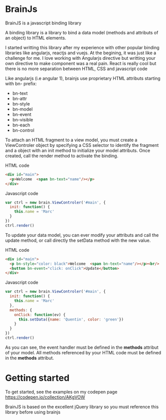 # BrainJs
BrainJS is a javascript binding library

A binding library is a library to bind a data model (methods and attributs of an object) to HTML elements. 

I started writting this library after my experience with other popular binding libraries like angularjs, reactjs and vuejs. At the begining, it was just like a challenge for me.
I love working with Angularjs directive but writting your own directive to make component was a real pain.
React is really cool but there is no more separation between HTML, CSS and javascript code

Like angularjs (i.e angular 1), brainjs use proprietary HTML attributs starting with bn- prefix:
- bn-text
- bn-attr
- bn-style
- bn-model
- bn-event
- bn-visible
- bn-each
- bn-control

To attach an HTML fragment to a view model, you must create a ViewControler object by specifying a CSS selector to identify the fragment and a object with an init method to initialize your model attributs. Once created, call the render method to activate the binding.

HTML code
````html
<div id="main">
  <p>Welcome  <span bn-text="name"/></p>
</div>
````

Javascript code
````javascript
var ctrl = new brain.ViewControler('#main', {
  init: function() {
    this.name = 'Marc'
  }
})
ctrl.render()
````

To update your data model, you can ever modify your attributs and call the update method, or call directly the setData method with the new value.

HTML code
````html
<div id="main">
  <p bn-style="color: black">Welcome  <span bn-text="name"/></p><br/>
  <button bn-event="click: onClick">Update</button>
</div>
````

Javascript code
````javascript
var ctrl = new brain.ViewControler('#main', {
  init: function() {
    this.name = 'Marc'
  },
  methods: {
    onClick: function(ev) {
      this.setData({name: 'Quentin', color: 'green'})
    }
  }
})
ctrl.render()
````
As you can see, the event handler must be defined in the **methods** attribut of your model. All methods referenced by your HTML code must be defined in the **methods** attribut.

# Getting started

To get started, see the examples on my codepen page https://codepen.io/collection/AKgVOW

BrainJS is based on the excellent jQuery library so you must reference this library before using brainjs
